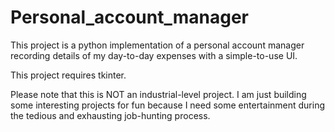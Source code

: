 # Personal_account_manager

This project is a python implementation of a personal account manager recording details of my day-to-day expenses with a simple-to-use UI.

This project requires tkinter.

Please note that this is NOT an industrial-level project. I am just building some interesting projects for fun because I need some entertainment during the tedious and exhausting job-hunting process.
